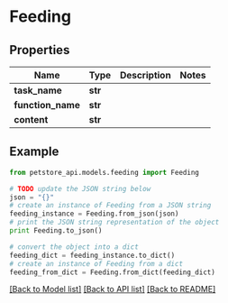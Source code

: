 # Feeding


## Properties
Name | Type | Description | Notes
------------ | ------------- | ------------- | -------------
**task_name** | **str** |  | 
**function_name** | **str** |  | 
**content** | **str** |  | 

## Example

```python
from petstore_api.models.feeding import Feeding

# TODO update the JSON string below
json = "{}"
# create an instance of Feeding from a JSON string
feeding_instance = Feeding.from_json(json)
# print the JSON string representation of the object
print Feeding.to_json()

# convert the object into a dict
feeding_dict = feeding_instance.to_dict()
# create an instance of Feeding from a dict
feeding_from_dict = Feeding.from_dict(feeding_dict)
```
[[Back to Model list]](../README.md#documentation-for-models) [[Back to API list]](../README.md#documentation-for-api-endpoints) [[Back to README]](../README.md)


